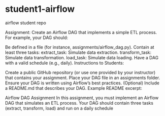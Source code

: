 # student1-airflow
airflow student repo


Assignment:
Create an Airflow DAG that implements a simple ETL process. For example, your DAG should:

Be defined in a file (for instance, assignments/airflow_dag.py).
Contain at least three tasks:
extract_task: Simulate data extraction.
transform_task: Simulate data transformation.
load_task: Simulate data loading.
Have a DAG with a valid schedule (e.g., daily).
Instructions to Students:

Create a public GitHub repository (or use one provided by your instructor) that contains your assignment.
Place your DAG file in an assignments folder.
Ensure your DAG is written using Airflow’s best practices.
(Optional) Include a README.md that describes your DAG.
Example README excerpt:

Airflow DAG Assignment
In this assignment, you must implement an Airflow DAG that simulates an ETL process. Your DAG should contain three tasks (extract, transform, load) and run on a daily schedule
